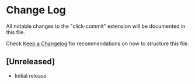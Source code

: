 # Change Log

All notable changes to the "click-commit" extension will be documented in this file.

Check [Keep a Changelog](http://keepachangelog.com/) for recommendations on how to structure this file.

## [Unreleased]

- Initial release